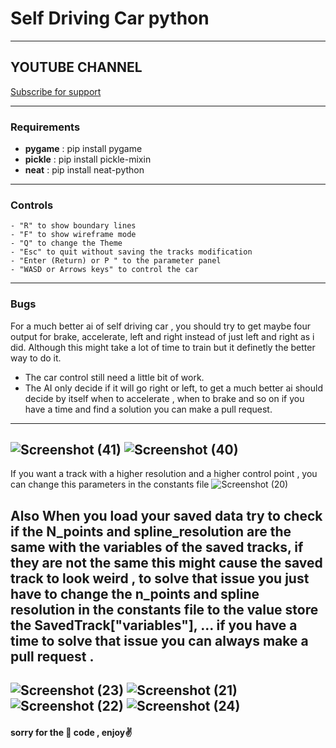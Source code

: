 # Self Driving Car python
---
## YOUTUBE CHANNEL
 [Subscribe for support](http://www.youtube.com/channel/UCjPk9YDheKst1FlAf_KSpyA?sub_confirmation=1)

---
### Requirements
   - **pygame** : pip install pygame
   - **pickle** : pip install pickle-mixin
   - **neat**   : pip install neat-python
---
### Controls
    - "R" to show boundary lines
    - "F" to show wireframe mode
    - "Q" to change the Theme
    - "Esc" to quit without saving the tracks modification
    - "Enter (Return) or P " to the parameter panel
    - "WASD or Arrows keys" to control the car
 
---
### Bugs
For a much better ai of self driving car , you should try to get maybe four output for brake, accelerate, left and right 
instead of just left and right as i did. Although this might take a lot of time to train but it definetly the better way to do it.

   - The car control still need a little bit of work.
   - The AI only decide if it will go right or left, to get a much better ai should decide by itself when to accelerate , when to brake and so on
       if you have a time and find a solution you can make a pull request.
---
![Screenshot (41)](https://user-images.githubusercontent.com/48150537/129870366-2266d4bc-8d0d-4bf2-85aa-fd1de656b1b2.png)
![Screenshot (40)](https://user-images.githubusercontent.com/48150537/129870374-83b75d29-653d-4921-b849-0b64013ecd78.png)
---

 If you want a track with a higher resolution and a higher control point , you can change this parameters in the constants file
 ![Screenshot (20)](https://user-images.githubusercontent.com/48150537/128978353-8ddea85c-c251-4166-b340-9864da70dfd8.png)
 
 Also When you load your saved data try to check if the N_points and spline_resolution are the same with the variables of the saved tracks, 
 if they are not the same this might  cause the saved track to look weird , to solve that issue you just have to change the n_points and 
 spline resolution in the constants file to the value store the   SavedTrack["variables"], ... 
 if you have a time to solve that issue you can always make a pull request .
 ---
![Screenshot (23)](https://user-images.githubusercontent.com/48150537/128980799-61a1bbcf-256c-4d9f-809e-4e5dc0f0503e.png)
![Screenshot (21)](https://user-images.githubusercontent.com/48150537/128980922-f169e580-9038-46e2-9044-a2a186e24df3.png)
![Screenshot (22)](https://user-images.githubusercontent.com/48150537/128980925-1dc6ddb8-75a8-4e1e-b467-245d5270a145.png)
![Screenshot (24)](https://user-images.githubusercontent.com/48150537/128980800-4fc8ff33-d194-461f-9463-0689408447d9.png)
---
#### sorry for the 🍝 code , enjoy✌️
